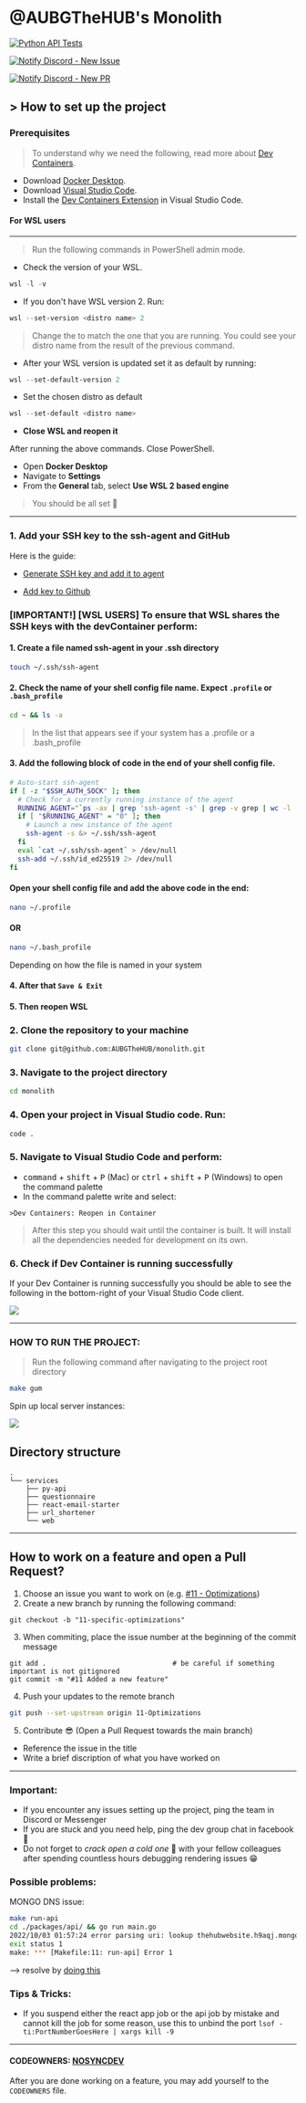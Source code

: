 # @AUBGTheHUB's Monolith
[![Python API Tests](https://github.com/AUBGTheHUB/monolith/actions/workflows/pytests.yml/badge.svg)](https://github.com/AUBGTheHUB/monolith/actions/workflows/pytests.yml)

[![Notify Discord - New Issue](https://github.com/AUBGTheHUB/monolith/actions/workflows/discord_issue.yml/badge.svg)](https://github.com/AUBGTheHUB/monolith/actions/workflows/discord_issue.yml)

[![Notify Discord - New PR](https://github.com/AUBGTheHUB/monolith/actions/workflows/discord_pr.yml/badge.svg)](https://github.com/AUBGTheHUB/monolith/actions/workflows/discord_pr.yml)
## > How to set up the project

### Prerequisites
> To understand why we need the following, read more about [Dev Containers](https://containers.dev/).

- Download [Docker Desktop](https://www.docker.com/products/docker-desktop/).
- Download [Visual Studio Code](https://code.visualstudio.com/Download).
- Install the [Dev Containers Extension](https://marketplace.visualstudio.com/items?itemName=ms-vscode-remote.remote-containers) in Visual Studio Code.
#### For WSL users
---
>Run the following commands in PowerShell admin mode.
- Check the version of your WSL.
```PowerShell
wsl -l -v
```
- If you don't have WSL version 2. Run:
```PowerShell
wsl --set-version <distro name> 2
```
> Change the <distro name> to match the one that you are running. You could see your distro name from the result of the previous command.
- After your WSL version is updated set it as default by running:
```PowerShell
wsl --set-default-version 2
```
- Set the chosen distro as default
```PowerShell
wsl --set-default <distro name>
```
- **Close WSL and reopen it**

After running the above commands. Close PowerShell.
- Open **Docker Desktop**
- Navigate to **Settings**
- From the **General** tab, select **Use WSL 2 based engine**

>You should be all set 🎉
---

### 1. Add your SSH key to the ssh-agent and GitHub

Here is the guide:
* [Generate SSH key and add it to agent](https://docs.github.com/en/authentication/connecting-to-github-with-ssh/generating-a-new-ssh-key-and-adding-it-to-the-ssh-agent)

* [Add key to Github](https://docs.github.com/en/authentication/connecting-to-github-with-ssh/adding-a-new-ssh-key-to-your-github-account)

### [IMPORTANT!] [WSL USERS] To ensure that WSL shares the SSH keys with the devContainer perform:

#### 1. Create a file named ssh-agent in your .ssh directory
```bash
touch ~/.ssh/ssh-agent
```

#### 2. Check the name of your shell config file name. Expect `.profile` or `.bash_profile`

```bash
cd ~ && ls -a
```

>In the list that appears see if your system has a .profile or a .bash_profile

#### 3. Add the following block of code in the end of your shell config file.

```bash
# Auto-start ssh-agent
if [ -z "$SSH_AUTH_SOCK" ]; then
  # Check for a currently running instance of the agent
  RUNNING_AGENT="`ps -ax | grep 'ssh-agent -s' | grep -v grep | wc -l | tr -d '[:space:]'`"
  if [ "$RUNNING_AGENT" = "0" ]; then
    # Launch a new instance of the agent
    ssh-agent -s &> ~/.ssh/ssh-agent
  fi
  eval `cat ~/.ssh/ssh-agent` > /dev/null
  ssh-add ~/.ssh/id_ed25519 2> /dev/null
fi
```
#### Open your shell config file and add the above code in the end:

```bash
nano ~/.profile
```
#### OR
```bash
nano ~/.bash_profile
```
Depending on how the file is named in your system

#### 4. After that `Save & Exit`

#### 5. Then reopen WSL

### 2. Clone the repository to your machine
```bash
git clone git@github.com:AUBGTheHUB/monolith.git
```
### 3. Navigate to the project directory
```bash
cd monolith
```
### 4. Open your project in Visual Studio code. Run:
```bash
code .
```
### 5. Navigate to Visual Studio Code and perform:
- <kbd>command</kbd> + <kbd>shift</kbd> + <kbd>P</kbd> (Mac) or <kbd>ctrl</kbd> + <kbd>shift</kbd> + <kbd>P</kbd> (Windows) to open the command palette
- In the command palette write and select:
```
>Dev Containers: Reopen in Container
```

>After this step you should wait until the container is built. It will install all the dependencies needed for development on its own.

### 6. Check if Dev Container is running successfully
If your Dev Container is running successfully you should be able to see the following in the bottom-right of your
Visual Studio Code client.

![](/docs/github/connected_devContainer.png)

---
### __HOW TO RUN THE PROJECT__:
> Run the following command after navigating to the project root directory

```bash
make gum
```

Spin up local server instances:

![](/docs/github/gum_interface.png)

## Directory structure
```
.
└── services
    ├── py-api
    ├── questionnaire
    ├── react-email-starter
    ├── url_shortener
    └── web

```

---
## How to work on a feature and open a Pull Request?
1. Choose an issue you want to work on (e.g. [#11 - Optimizations](https://github.com/AUBGTheHUB/monolith/issues/11))
2. Create a new branch by running the following command:
```shell
git checkout -b "11-specific-optimizations"
```
3. When commiting, place the issue number at the beginning of the commit message
```shell
git add .                               # be careful if something important is not gitignored
git commit -m "#11 Added a new feature"
```
4. Push your updates to the remote branch
```bash
git push --set-upstream origin 11-Optimizations
```
5. Contribute 😎 (Open a Pull Request towards the main branch)
- Reference the issue in the title
- Write a brief discription of what you have worked on

---
### Important:
* If you encounter any issues setting up the project, ping the team in Discord or Messenger
* If you are stuck and you need help, ping the dev group chat in facebook 🤼
* Do not forget to <em>crack open a cold one</em> 🍻 with your fellow colleagues after spending countless hours debugging rendering issues 😁

### Possible problems:

MONGO DNS issue:
```bash
make run-api
cd ./packages/api/ && go run main.go
2022/10/03 01:57:24 error parsing uri: lookup thehubwebsite.h9aqj.mongodb.net on 192.168.68.1:53: cannot unmarshal DNS message
exit status 1
make: *** [Makefile:11: run-api] Error 1
```

--> resolve by [doing this](https://stackoverflow.com/a/60560041)

### Tips & Tricks:
* If you suspend either the react app job or the api job by mistake and cannot kill the job for some reason, use this to unbind the port `lsof -ti:PortNumberGoesHere | xargs kill -9`

---
#### CODEOWNERS: [NOSYNCDEV](https://github.com/orgs/AUBGTheHUB/teams/nosyncdev)
After you are done working on a feature, you may add yourself to the `CODEOWNERS` file.
